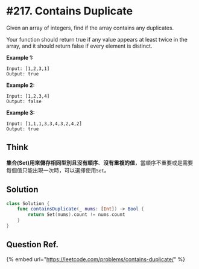 # \#217. Contains Duplicate

Given an array of integers, find if the array contains any duplicates.

Your function should return true if any value appears at least twice in the array, and it should return false if every element is distinct.

**Example 1:**

```text
Input: [1,2,3,1]
Output: true
```

**Example 2:**

```text
Input: [1,2,3,4]
Output: false
```

**Example 3:**

```text
Input: [1,1,1,3,3,4,3,2,4,2]
Output: true
```

## Think

**集合\(Set\)**用來儲存相同型別且**沒有順序**、**沒有重複的值**，當順序不重要或是需要每個值只能出現一次時，可以選擇使用`Set`。

## Solution

```swift
class Solution {
    func containsDuplicate(_ nums: [Int]) -> Bool {
        return Set(nums).count != nums.count
    }
}
```

## Question Ref.

{% embed url="https://leetcode.com/problems/contains-duplicate/" %}



